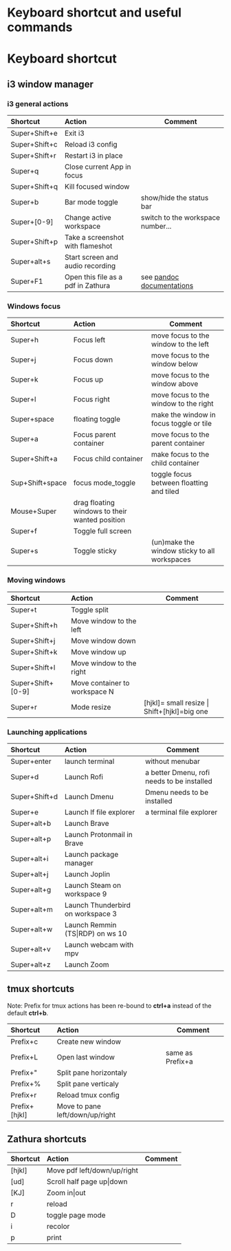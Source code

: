 # Keyboard shortcut and useful commands

# Keyboard shortcut

## i3 window manager

### i3 general actions

|Shortcut	|	Action	|	Comment |
|:------------- |	:----------	|---|
|Super+Shift+e	|	Exit i3	|	|
|Super+Shift+c	|	Reload i3 config	|	|
|Super+Shift+r	|	Restart i3 in place	|	|
|Super+q	|	Close current App in focus|	|
|Super+Shift+q	|	Kill focused window	|	|
|Super+b	|	Bar mode toggle |show/hide the status bar |
|Super+[0-9]|	Change active workspace |	switch to the workspace number... |
|Super+Shift+p	|	Take a screenshot with flameshot|	|
|Super+alt+s	|	Start screen and audio recording|	|
|Super+F1|	Open this file as a pdf in Zathura|	see [pandoc documentations](https://jdhao.github.io/2019/05/30/markdown2pdf_pandoc/)|

### Windows focus

|Shortcut	|	Action	|	Comment |
|:------------- |	:----------	|---|
|Super+h	|	Focus left|move focus to the window to the left |
|Super+j	|	Focus down|move focus to the window below |
|Super+k	|	Focus up|move focus to the window above |
|Super+l	|	Focus right |move focus to the window to the right|
|Super+space	|	floating toggle	|make the window in focus toggle or tile|
|Super+a	|	Focus parent container|move focus to the parent container |
|Super+Shift+a|	Focus child container |make focus to the child container|
|Sup+Shift+space|	focus mode\_toggle	|toggle focus between floatting and tiled |
|Mouse+Super	|	drag floating windows to their wanted position	|	|
|Super+f	|	Toggle full screen	|	|
|Super+s	|	Toggle sticky|(un)make	the window sticky to all workspaces|

### Moving windows

|Shortcut	|	Action	|	Comment |
|:------------- |	:----------	|---|
|Super+t	|	Toggle split	|	 |
|Super+Shift+h|	Move window to the left | |
|Super+Shift+j|	Move window down| |
|Super+Shift+k|	Move window up| |
|Super+Shift+l|	Move window to the right| |
|Super+Shift+[0-9]|	Move container to workspace N | |
|Super+r	|	Mode resize|[hjkl]= small resize \| Shift+[hjkl]=big one |


### Launching applications

|Shortcut	|	Action	|	Comment |
|:------------- |	:----------	|---|
|Super+enter	|	launch terminal	|	without menubar	|
|Super+d	|	Launch Rofi	|	a better Dmenu, rofi needs to be installed |
|Super+Shift+d	|	Launch Dmenu	|	Dmenu needs to be installed |
|Super+e	|	Launch lf file explorer |	a terminal file explorer|
|Super+alt+b	|	Launch Brave	|	|
|Super+alt+p	|	Launch Protonmail in Brave|	|
|Super+alt+i	|	Launch package manager|	|
|Super+alt+j	|	Launch Joplin |	|
|Super+alt+g	|	Launch Steam on workspace 9 |	|
|Super+alt+m	|	Launch Thunderbird on workspace 3 |	|
|Super+alt+w	|	Launch Remmin (TS\|RDP) on ws 10|	|
|Super+alt+v	|	Launch webcam with mpv|	|
|Super+alt+z	|	Launch Zoom |	|

## tmux shortcuts

Note: Prefix for tmux actions has been re-bound to **ctrl+a** instead of the default **ctrl+b**.

|Shortcut	|	Action	|	Comment |
|:------------- |	:----------	|---|
|Prefix+c|	Create new window	|	|
|Prefix+L|	Open last window	|same as Prefix+a	|
|Prefix+"|	Split pane horizontaly|	|
|Prefix+%|	Split pane verticaly|	|
|Prefix+r|	Reload tmux config|	|
|Prefix+[hjkl]|	Move to pane left/down/up/right |	|

## Zathura shortcuts

|Shortcut	|	Action	|	Comment |
|:------------- |	:----------	|---|
|[hjkl]	|	Move pdf left/down/up/right|	|
|[ud]	|	Scroll half page up\|down	|	|
|[KJ]	|	Zoom in\|out	|	|
|r	|	reload	|	|
|D	|	toggle page mode|	|
|i	|	recolor	|	|
|p	|	print|	|

